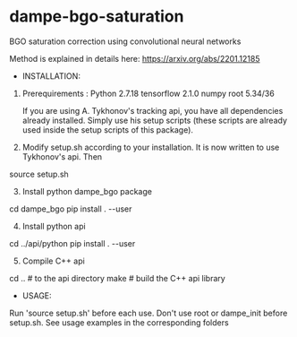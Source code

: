 # dampe-bgo-saturation

BGO saturation correction using convolutional neural networks

Method is explained in details here:
https://arxiv.org/abs/2201.12185

* INSTALLATION:

1. Prerequirements : 
    Python 2.7.18
    tensorflow 2.1.0
    numpy
    root 5.34/36

   If you are using A. Tykhonov's tracking api, you have all dependencies
already installed. Simply use his setup scripts (these scripts are already used inside
the setup scripts of this package).

2. Modify setup.sh according to your installation. It is now written to use Tykhonov's api. Then

source setup.sh

3. Install python dampe_bgo package

cd dampe_bgo
pip install . --user

4. Install python api

cd ../api/python
pip install . --user

5. Compile C++ api

cd .. # to the api directory
make # build the C++ api library

* USAGE:

Run 'source setup.sh' before each use. Don't use root or dampe_init before setup.sh. See usage examples in the corresponding folders
